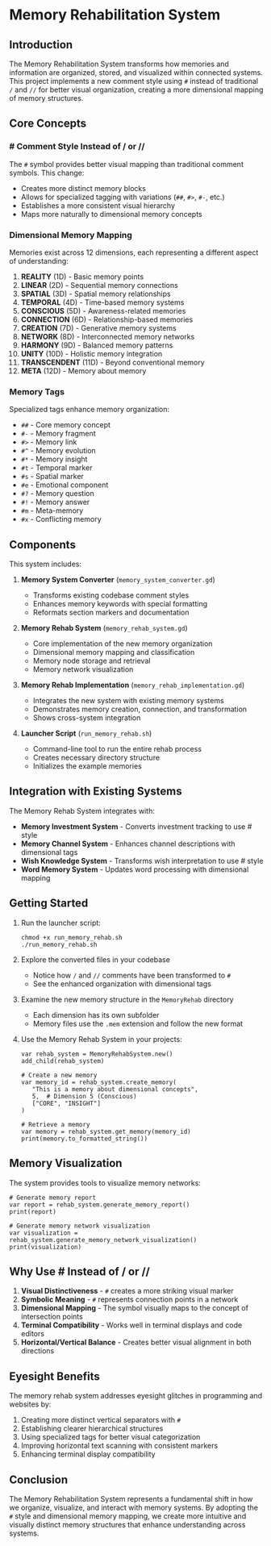 # Memory Rehabilitation System

## Introduction

The Memory Rehabilitation System transforms how memories and information are organized, stored, and visualized within connected systems. This project implements a new comment style using `#` instead of traditional `/` and `//` for better visual organization, creating a more dimensional mapping of memory structures.

## Core Concepts

### # Comment Style Instead of / or //

The `#` symbol provides better visual mapping than traditional comment symbols. This change:

- Creates more distinct memory blocks
- Allows for specialized tagging with variations (`##`, `#>`, `#-`, etc.)
- Establishes a more consistent visual hierarchy
- Maps more naturally to dimensional memory concepts

### Dimensional Memory Mapping

Memories exist across 12 dimensions, each representing a different aspect of understanding:

1. **REALITY** (1D) - Basic memory points
2. **LINEAR** (2D) - Sequential memory connections 
3. **SPATIAL** (3D) - Spatial memory relationships
4. **TEMPORAL** (4D) - Time-based memory systems
5. **CONSCIOUS** (5D) - Awareness-related memories
6. **CONNECTION** (6D) - Relationship-based memories
7. **CREATION** (7D) - Generative memory systems
8. **NETWORK** (8D) - Interconnected memory networks
9. **HARMONY** (9D) - Balanced memory patterns
10. **UNITY** (10D) - Holistic memory integration
11. **TRANSCENDENT** (11D) - Beyond conventional memory
12. **META** (12D) - Memory about memory

### Memory Tags

Specialized tags enhance memory organization:

- `##` - Core memory concept
- `#-` - Memory fragment
- `#>` - Memory link
- `#^` - Memory evolution
- `#*` - Memory insight
- `#t` - Temporal marker
- `#s` - Spatial marker
- `#e` - Emotional component
- `#?` - Memory question
- `#!` - Memory answer
- `#m` - Meta-memory
- `#x` - Conflicting memory

## Components

This system includes:

1. **Memory System Converter** (`memory_system_converter.gd`)
   - Transforms existing codebase comment styles
   - Enhances memory keywords with special formatting
   - Reformats section markers and documentation

2. **Memory Rehab System** (`memory_rehab_system.gd`)
   - Core implementation of the new memory organization
   - Dimensional memory mapping and classification
   - Memory node storage and retrieval
   - Memory network visualization

3. **Memory Rehab Implementation** (`memory_rehab_implementation.gd`)
   - Integrates the new system with existing memory systems
   - Demonstrates memory creation, connection, and transformation
   - Shows cross-system integration

4. **Launcher Script** (`run_memory_rehab.sh`)
   - Command-line tool to run the entire rehab process
   - Creates necessary directory structure
   - Initializes the example memories

## Integration with Existing Systems

The Memory Rehab System integrates with:

- **Memory Investment System** - Converts investment tracking to use # style
- **Memory Channel System** - Enhances channel descriptions with dimensional tags
- **Wish Knowledge System** - Transforms wish interpretation to use # style
- **Word Memory System** - Updates word processing with dimensional mapping

## Getting Started

1. Run the launcher script:
   ```
   chmod +x run_memory_rehab.sh
   ./run_memory_rehab.sh
   ```

2. Explore the converted files in your codebase
   - Notice how `/` and `//` comments have been transformed to `#`
   - See the enhanced organization with dimensional tags

3. Examine the new memory structure in the `MemoryRehab` directory
   - Each dimension has its own subfolder
   - Memory files use the `.mem` extension and follow the new format

4. Use the Memory Rehab System in your projects:
   ```gdscript
   var rehab_system = MemoryRehabSystem.new()
   add_child(rehab_system)
   
   # Create a new memory
   var memory_id = rehab_system.create_memory(
      "This is a memory about dimensional concepts",
      5,  # Dimension 5 (Conscious)
      ["CORE", "INSIGHT"]
   )
   
   # Retrieve a memory
   var memory = rehab_system.get_memory(memory_id)
   print(memory.to_formatted_string())
   ```

## Memory Visualization

The system provides tools to visualize memory networks:

```gdscript
# Generate memory report
var report = rehab_system.generate_memory_report()
print(report)

# Generate memory network visualization
var visualization = rehab_system.generate_memory_network_visualization()
print(visualization)
```

## Why Use # Instead of / or //

1. **Visual Distinctiveness** - `#` creates a more striking visual marker
2. **Symbolic Meaning** - `#` represents connection points in a network
3. **Dimensional Mapping** - The symbol visually maps to the concept of intersection points
4. **Terminal Compatibility** - Works well in terminal displays and code editors
5. **Horizontal/Vertical Balance** - Creates better visual alignment in both directions

## Eyesight Benefits

The memory rehab system addresses eyesight glitches in programming and websites by:

1. Creating more distinct vertical separators with `#`
2. Establishing clearer hierarchical structures
3. Using specialized tags for better visual categorization
4. Improving horizontal text scanning with consistent markers
5. Enhancing terminal display compatibility

## Conclusion

The Memory Rehabilitation System represents a fundamental shift in how we organize, visualize, and interact with memory systems. By adopting the `#` style and dimensional memory mapping, we create more intuitive and visually distinct memory structures that enhance understanding across systems.